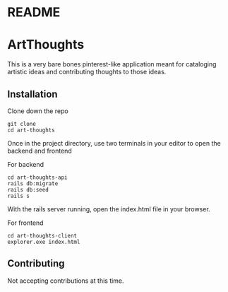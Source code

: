 # README

# ArtThoughts
This is a very bare bones pinterest-like application meant for cataloging artistic ideas and contributing thoughts to those ideas.


## Installation

Clone down the repo
```
git clone 
cd art-thoughts
```
Once in the project directory, use two terminals in your editor to open the backend and frontend

For backend
```
cd art-thoughts-api
rails db:migrate
rails db:seed
rails s
```
With the rails server running, open the index.html file in your browser.

For frontend
```
cd art-thoughts-client
explorer.exe index.html
```
## Contributing
Not accepting contributions at this time.